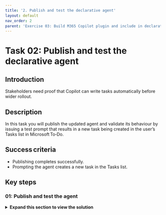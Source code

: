 ```yaml
---
title: '2. Publish and test the declarative agent'
layout: default
nav_order: 2
parent: 'Exercise 03: Build M365 Copilot plugin and include in declarative agent'
---
```


# Task 02: Publish and test the declarative agent 

## Introduction
Stakeholders need proof that Copilot can write tasks automatically before wider rollout.

## Description
In this task you will publish the updated agent and validate its behaviour by issuing a test prompt that results in a new task being created in the user’s Tasks list in Microsoft To‑Do.

## Success criteria
 - Publishing completes successfully.
 - Prompting the agent creates a new task in the Tasks list.

## Key steps

### 01: Publish and test the agent

<details markdown="block"> 
  <summary><strong>Expand this section to view the solution</strong></summary> 

1. In the upper-right corner of the page, select **Publish**. 

1. On the **Publish agent** page, review the information and then select **Publish**. Select **Done**.  

1. Return to the Copilot Studio browser tab. Ensure that the **Project Deadline Tracker** agent displays. 

1. If the Test pane is not visible, select **Test**. 

1. In the Test pane, enter the following prompt to create a task in **Microsoft To-Do** and select **Enter**: 

    ```Copilot-wrap-nocolor
    Please create a task in To-Do, in the list named Tasks, to remind me to check TaskMaster Pro deadlines. 
    ``` 

1. If prompted, select **Sign in to Project Deadline Tracker** to establish a connection with the **Microsoft To-Do** connector.  

    {: .note }
    > This will open up the connections page in Copilot Studio. 

1. In the right-most column for **Microsoft To-Do (Business)**, select **Connect**. 

1. On the **Create or pick a connection** page, select **Submit** to allow permission for the connection.  

    {: .note }
    > The **Status** column will now display **Connected**. 
    > 
    > ![connected.jpg](../../media/connected.jpg) 

1. Return to the browser tab with the **Project Deadline Tracker**. In the upper-right of the page, select **New Chat**. 

    ![luwwnglh.jpg](../../media/luwwnglh.jpg)

1. Re-submit the previous prompt into the chat and select **Enter**: 

    ```Copilot-wrap-nocolor
    Please create a task in To-Do, in the list called Tasks, to remind me to check TaskMaster Pro deadlines. 
    ``` 

    {: .note }
    > This time, you'll see a message confirming that a task has been created in your **To-Do** list. 

1. Open the **Microsoft To-Do** application from the same account by opening a new browser tab and going to **https://to-do.office.com**. If prompted, sign in with your credentials. 

1. On the left pane, select **Tasks**.  

    {: .note }
    > The newly created task will be listed.  

1. Select **Check TaskMaster Pro deadlines** to view the details. 

    ![1gbcbetk.jpg](../../media/1gbcbetk.jpg)


</details>